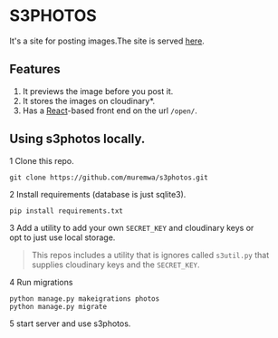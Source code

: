 # S3PHOTOS

It's a site for posting images.The site is served [here](https://s3photos.pythonanywhere.com).

## Features
1. It previews the image before you post it.
2. It stores the images on cloudinary*.
3. Has a [React](https://reactjs.org/)-based front end on the url `/open/`.

## Using s3photos locally.
1 Clone this repo.
```commandline
git clone https://github.com/muremwa/s3photos.git
```  

2 Install requirements (database is just sqlite3).
```commandline
pip install requirements.txt
```
 
3 Add a utility to add your own `SECRET_KEY` and  cloudinary keys or   
opt to just use local storage.  
> This repos includes a utility that is ignores called `s3util.py` that supplies cloudinary keys and the `SECRET_KEY`.

4 Run migrations
```commandline
python manage.py makeigrations photos
python manage.py migrate
```

5 start server and use s3photos.
